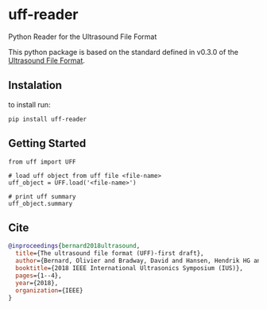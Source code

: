 # uff-reader 

Python Reader for the Ultrasound File Format

This python package is based on the standard defined in v0.3.0 of
the [Ultrasound File Format](https://bitbucket.org/ultrasound_file_format/uff/wiki/Home).

## Instalation

to install run:

```pip install uff-reader```

## Getting Started

``` python3
from uff import UFF

# load uff object from uff file <file-name>
uff_object = UFF.load('<file-name>')

# print uff summary
uff_object.summary
```
## Cite
```bibtex
@inproceedings{bernard2018ultrasound,
  title={The ultrasound file format (UFF)-first draft},
  author={Bernard, Olivier and Bradway, David and Hansen, Hendrik HG and Kruizinga, Pieter and Nair, Arun and Perdios, Dimitris and Ricci, Stefano and Rindal, Ole Marius Hoel and Rodriguez-Molares, Alfonso and Stuart, Matthias Bo and others},
  booktitle={2018 IEEE International Ultrasonics Symposium (IUS)},
  pages={1--4},
  year={2018},
  organization={IEEE}
}
```
